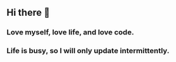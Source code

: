 ## Hi there 👋

### Love myself, love life, and love code.

### Life is busy, so I will only update intermittently.
